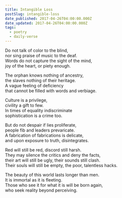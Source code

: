 ```yaml
---
title: Intangible Loss
postSlug: intangible-loss
date_published: 2017-04-26T04:00:00.000Z
date_updated: 2017-04-26T04:00:00.000Z
tags:
  - poetry
  - daily-verse
---
```


Do not talk of color to the blind,  
nor sing praise of music to the deaf.  
Words do not capture the sight of the mind,  
joy of the heart, or piety enough.

The orphan knows nothing of ancestry,  
the slaves nothing of their heritage.  
A vague feeling of deficiency  
that cannot be filled with words and verbiage.

Culture is a privilege,  
civility a gift to few.  
In times of equality indiscriminate  
sophistication is a crime too.

But do not despair if lies proliferate,  
people fib and leaders prevaricate.  
A fabrication of fabrications is delicate,  
and upon exposure to truth, disintegrates.

Red will still be red, discord still harsh.  
They may silence the critics and deny the facts,  
their art will still be ugly, their sounds still clash.  
Their souls will still be empty, the poor, talentless hacks.

The beauty of this world lasts longer than men.  
It is immortal as it is fleeting.  
Those who see it for what it is will be born again,  
who seek reality beyond perceiving.
